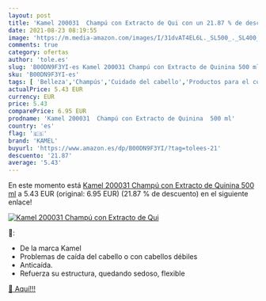 ```yaml
---
layout: post
title: 'Kamel 200031  Champú con Extracto de Qui con un 21.87 % de descuento'
date: 2021-08-23 08:19:55
image: 'https://m.media-amazon.com/images/I/31dvAT4EL6L._SL500_._SL400_.jpg'
comments: true
category: ofertas
author: 'tole.es'
slug: 'B00DN9F3YI-es Kamel 200031 Champú con Extracto de Quinina 500 ml'
sku: 'B00DN9F3YI-es'
tags: [ 'Belleza','Champús','Cuidado del cabello','Productos para el cuidado del cabello','champú','kamel', ]
actualPrice: 5.43 EUR
currency: EUR
price: 5.43
comparePrice: 6.95 EUR
prodname: 'Kamel 200031  Champú con Extracto de Quinina  500 ml'
country: 'es'
flag: '🇪🇸'
brand: 'KAMEL'
buyurl: 'https://www.amazon.es/dp/B00DN9F3YI/?tag=tolees-21'
descuento: '21.87'
average: '5.43'
---
```


En este momento está [Kamel 200031  Champú con Extracto de Quinina  500 ml](https://www.amazon.es/dp/B00DN9F3YI/?tag=tolees-21) a 5.43 EUR (original: 6.95 EUR) (21.87 %  de descuento) en el siguiente enlace!

[![Kamel 200031  Champú con Extracto de Qui](https://m.media-amazon.com/images/I/31dvAT4EL6L._SL500_._SL400_.jpg)](https://www.amazon.es/dp/B00DN9F3YI/?tag=tolees-21)

🔎:

- De la marca Kamel
- Problemas de caída del cabello o con cabellos débiles
- Anticaída.
- Refuerza su estructura, quedando sedoso, flexible

[🛒 Aquí!!!](https://www.amazon.es/dp/B00DN9F3YI/?tag=tolees-21)

